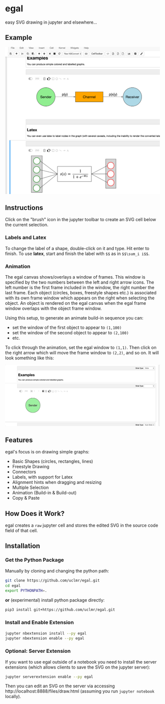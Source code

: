 # egal
easy SVG drawing in jupyter and elsewhere...

## Example
![](screenshot.png)

## Instructions
Click on the "brush" icon in the jupyter toolbar to create an SVG cell below the current selection.

### Labels and Latex
To change the label of a shape, double-click on it and type. Hit enter to finish. To use **latex**, start and finish the label
with `$$` as in `$$\sum_i i$$`.

### Animation
The egal canvas shows/overlays a window of frames. This window is specified by the two numbers between the left and right arrow icons. The left number is the first frame included in the window, the right number the last frame. Each object (circles, boxes, freestyle shapes etc.) is associated with its own frame window which appears on the right when selecting the object. An object is rendered on the egal canvas when the egal frame window overlaps with the object frame window. 

Using this setup, to generate an animate build-in sequence you can:
* set the window of the first object to appear to `(1,100)`
* set the window of the second object to appear to `(2,100)`
* etc.

To click through the animation, set the egal window to `(1,1)`. Then click on the right arrow which will move the frame window to `(2,2)`, and so on. 
It will look something like this:

![](noisy-channel-animation.gif)

## Features

egal's focus is on drawing simple graphs:  

* Basic Shapes (circles, rectangles, lines)
* Freestyle Drawing
* Connectors
* Labels, with support for Latex
* Alignment hints when dragging and resizing
* Multiple Selection
* Animation (Build-in & Build-out)
* Copy & Paste

## How Does it Work?
egal creates a `raw` jupyter cell and stores the edited SVG in the source code field of that cell. 

## Installation

### Get the Python Package

Manually by cloning and changing the python path:
```bash
git clone https://github.com/uclmr/egal.git
cd egal
export PYTHONPATH=. 
```

**or** (experimental) install python package directly:
```bash
pip3 install git+https://github.com/uclmr/egal.git
```

### Install and Enable Extension
```bash
jupyter nbextension install --py egal 
jupyter nbextension enable --py egal 
```

### Optional: Server Extension 
If you want to use egal outside of a notebook you need to install the server extensions (which allows clients to 
save the SVG on the jupyter server):

```bash
jupyter serverextension enable --py egal 
```

Then you can edit an SVG on the server via accessing http://localhost:8888/files/draw.html (assuming you run
`jupyter notebook` locally).

